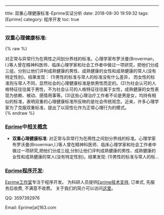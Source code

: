 
---
title: 双重心理健康标准-Eprime实证分析
date: 2018-08-30 19:59:32
tags: [Eprime]
category: 程序开发
toc: true

---



<span></span>
<!-- more -->



### 双重心理健康标准:

{% raw %}
<div class="p1">对正常与异常行为在两性之间划分界线的标准。心理学家布罗沃曼(Broverman，I.)等人曾在精神科医师、临床心理学家和社会工作者中做过一项研究，把他们分成三组，分别让他们评判成熟健康的男性、成熟健康的女性和成熟健康的常人(没有特定性别)。结果发现： (1)男性的标准与常人的标准没有什么差异， 而女性的标准则与常人不同，显然社会的心理健康标准是依男性而定的。(2)为社会认可的人格特征往往属于男性，不为社会认可的人格特征往往属于女性，成熟健康的女性表现为依赖、被动、感情用事等。(3)这些心理治疗工作者不论是男是女，均持有相似的标准，表明双重的心理健康标准所反映的是社会传统观念。近来，许多心理学家为了克服双重标准，提出了以双性化作为正常心理行为的模式。</div>
{% endraw %}



### [Eprime](/tags/Eprime/)中[相关概念](/categories/程序开发)

- **双重心理健康标准**: 对正常与异常行为在两性之间划分界线的标准。心理学家布罗沃曼(Broverman,I.)等人曾在精神科医师、临床心理学家和社会工作者中做过一项研究,把他们分成三组,分别让他们评判成熟健康的男性、成熟健康的女性和成熟健康的常人(没有特定性别)。结果发现: (1)男性的标准与常人的标...




### [Eprime](/tags/Eprime/)[程序开发](/categories/程序开发/):
[Eprime工作室](http://Eprime.cn/)专注于程序开发。
为科研人员提供[Eprime技术支持](http://Eprime.cn/2018/08/17/关于Eprime工作室/), 订单式, 先服务后收费, 不满意不收费。
关于我们的简介可以访问[这里](http://Eprime.cn/2018/08/17/关于Eprime工作室/)。

QQ: 3597392976

Email: Eprime[at]163.com


